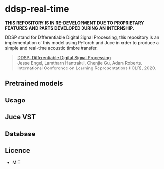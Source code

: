 # ddsp-real-time

**THIS REPOSITORY IS IN RE-DEVELOPMENT DUE TO PROPRIETARY FEATURES AND PARTS DEVELOPED DURING AN INTERNSHIP.**

DDSP stand for Differentiable Digital Signal Processing, this repository is an implementation of this model using PyTorch and Juce in order to produce a simple and real-time acoustic timbre transfer.

> [DDSP: Differentiable Digital Signal Processing](https://arxiv.org/abs/2001.04643)<br>
> Jesse Engel, Lamtharn Hantrakul, Chenjie Gu, Adam Roberts.<br>
> International Conference on Learning Representations (ICLR), 2020.



## Pretrained models

## Usage

## Juce VST

## Database

## Licence

- MIT
